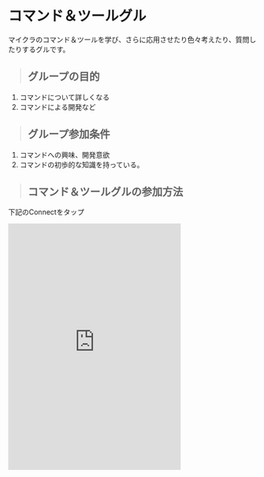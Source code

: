 # コマンド＆ツールグル
 マイクラのコマンド＆ツールを学び、さらに応用させたり色々考えたり、質問したりするグルです。
 
> ## グループの目的  
 
1. コマンドについて詳しくなる
2. コマンドによる開発など
 
> ## グループ参加条件

1. コマンドへの興味、開発意欲
2. コマンドの初歩的な知識を持っている。
 
> ## コマンド＆ツールグルの参加方法  

下記のConnectをタップ
<iframe src="https://discordapp.com/widget?id=429987160855150592&theme=dark" width="350" height="500" allowtransparency="true" frameborder="0"></iframe>